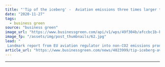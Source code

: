 ```yaml
---
title: "'Tip of the iceberg' -  Aviation emissions three times larger than current estimates, scientists warn"
date: "2020-11-27"
tags: 
  - business green
source: "business green"
image_url: "https://www.businessgreen.com/api/v1/wps/49f304b/afccbc1b-b83c-4d5b-8271-d2b1a1b890e1/6/united-airlines-plane-185x114.jpg"
image_fp: "/assets/img/post_thumbnails/62.jpg"
lead: "
 Landmark report from EU aviation regulator into non-CO2 emissions produced by jet engines sets out new financial, fuel, and air traffic measures that would target the full gamut of aviation emissions ..."
article_url: "https://www.businessgreen.com/news/4023999/tip-iceberg-aviation-emissions-times-larger-current-estimates-scientists-warn"
---
```


---
